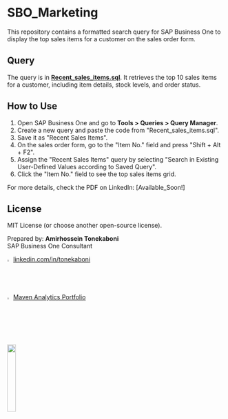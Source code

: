 # SBO_Marketing

This repository contains a formatted search query for SAP Business One to display the top sales items for a customer on the sales order form.

## Query

The query is in **[Recent_sales_items.sql](Formatted_Search/Recent_sales_items.sql)**. It retrieves the top 10 sales items for a customer, including item details, stock levels, and order status.


## How to Use

1. Open SAP Business One and go to **Tools > Queries > Query Manager**.
2. Create a new query and paste the code from "Recent_sales_items.sql".
3. Save it as "Recent Sales Items".
4. On the sales order form, go to the "Item No." field and press "Shift + Alt + F2".
5. Assign the "Recent Sales Items" query by selecting "Search in Existing User-Defined Values according to Saved Query".
6. Click the "Item No." field to see the top sales items grid.

For more details, check the PDF on LinkedIn: [Available_Soon!]

## License
MIT License (or choose another open-source license).

Prepared by: **Amirhossein Tonekaboni**<br>SAP Business One Consultant

<img src="https://github.com/user-attachments/assets/810e92a1-f6eb-4a5b-a2f5-ea61ad1241af" width="2%">   [linkedin.com/in/tonekaboni](https://www.linkedin.com/in/tonekaboni/)
<br><img src="https://media.licdn.com/dms/image/v2/C4E0BAQGKWpCXrVLm3Q/company-logo_200_200/company-logo_200_200/0/1630580865071/maven_analytics_logo?e=2147483647&v=beta&t=qcxrRWZs5vlYYcpVOg8wAci5gc0UJmV_L0QlzWdaqwc" width="2%"> [Maven Analytics Portfolio](https://mavenanalytics.io/project/33114)
  
<br><img src="https://github.com/user-attachments/assets/23de988a-1c18-4938-8951-15715c6b1da4" width="20%">
